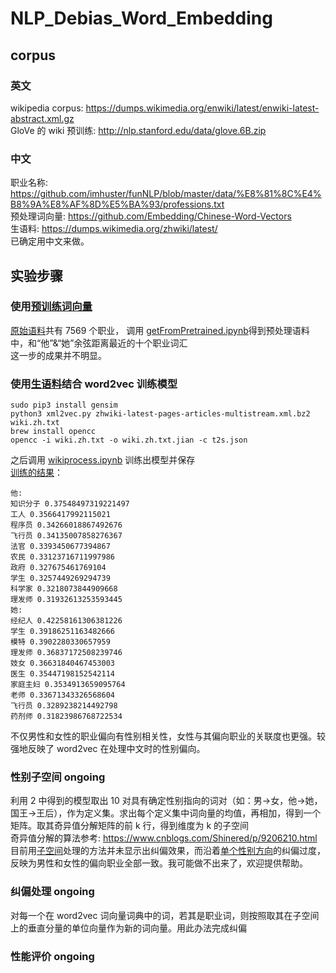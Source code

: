 # NLP_Debias_Word_Embedding
## corpus
### 英文
wikipedia corpus: https://dumps.wikimedia.org/enwiki/latest/enwiki-latest-abstract.xml.gz <br>
GloVe 的 wiki 预训练: http://nlp.stanford.edu/data/glove.6B.zip
### 中文
职业名称: https://github.com/imhuster/funNLP/blob/master/data/%E8%81%8C%E4%B8%9A%E8%AF%8D%E5%BA%93/professions.txt <br>
预处理词向量: https://github.com/Embedding/Chinese-Word-Vectors <br>
生语料: https://dumps.wikimedia.org/zhwiki/latest/ <br>
已确定用中文来做。<br>
## 实验步骤
### 使用[预训练词向量](https://github.com/Embedding/Chinese-Word-Vectors)<br>
[原始语料](https://github.com/QiaowenYoung/NLP_Debias_Word_Embedding/blob/master/professions.txt)共有 7569 个职业，
调用 [getFromPretrained.ipynb](https://github.com/QiaowenYoung/NLP_Debias_Word_Embedding/blob/master/getFromPretrained.ipynb)得到预处理语料中，和“他”&“她”余弦距离最近的十个职业词汇<br>
这一步的成果并不明显。<br>
### 使用[生语料](https://dumps.wikimedia.org/zhwiki/latest/zhwiki-latest-pages-articles-multistream.xml.bz2)结合 word2vec 训练模型<br>
```
sudo pip3 install gensim
python3 xml2vec.py zhwiki-latest-pages-articles-multistream.xml.bz2 wiki.zh.txt
brew install opencc
opencc -i wiki.zh.txt -o wiki.zh.txt.jian -c t2s.json
```
之后调用 [wikiprocess.ipynb](https://github.com/QiaowenYoung/NLP_Debias_Word_Embedding/blob/master/wikiprocess.ipynb) 训练出模型并保存<br>
[训练的结果](https://github.com/QiaowenYoung/NLP_Debias_Word_Embedding/blob/master/wiki.zh.he_she.txt)：
```
他:
知识分子 0.37548497319221497
工人 0.3566417992115021
程序员 0.34266018867492676
飞行员 0.34135007858276367
法官 0.3393450677394867
农民 0.33123716711997986
政府 0.327675461769104
学生 0.3257449269294739
科学家 0.3218073844909668
理发师 0.31932613253593445
她:
经纪人 0.42258161306381226
学生 0.39186251163482666
模特 0.3902280330657959
理发师 0.36837172508239746
妓女 0.36631840467453003
医生 0.35447198152542114
家庭主妇 0.3534913659095764
老师 0.33671343326568604
飞行员 0.3289238214492798
药剂师 0.31823986768722534
```
不仅男性和女性的职业偏向有性别相关性，女性与其偏向职业的关联度也更强。较强地反映了 word2vec 在处理中文时的性别偏向。<br>
### 性别子空间 <b>ongoing</b><br>
利用 2 中得到的模型取出 10 对具有确定性别指向的词对（如：男->女，他->她，国王->王后），作为定义集。求出每个定义集中词向量的均值，再相加，得到一个矩阵。取其奇异值分解矩阵的前 k 行，得到维度为 k 的子空间<br>
奇异值分解的算法参考: https://www.cnblogs.com/Shinered/p/9206210.html <br>
目前用[子空间](https://github.com/QiaowenYoung/NLP_Debias_Word_Embedding/blob/master/debias.ipynb)处理的方法并未显示出纠偏效果，而沿着[单个性别方向](https://github.com/QiaowenYoung/NLP_Debias_Word_Embedding/blob/master/debias_on_direction.ipynb)的纠偏过度，反映为男性和女性的偏向职业全部一致。我可能做不出来了，欢迎提供帮助。<br>
### 纠偏处理 <b>ongoing</b><br>
对每一个在 word2vec 词向量词典中的词，若其是职业词，则按照取其在子空间上的垂直分量的单位向量作为新的词向量。用此办法完成纠偏<br>
### 性能评价 <b>ongoing</b><br>
